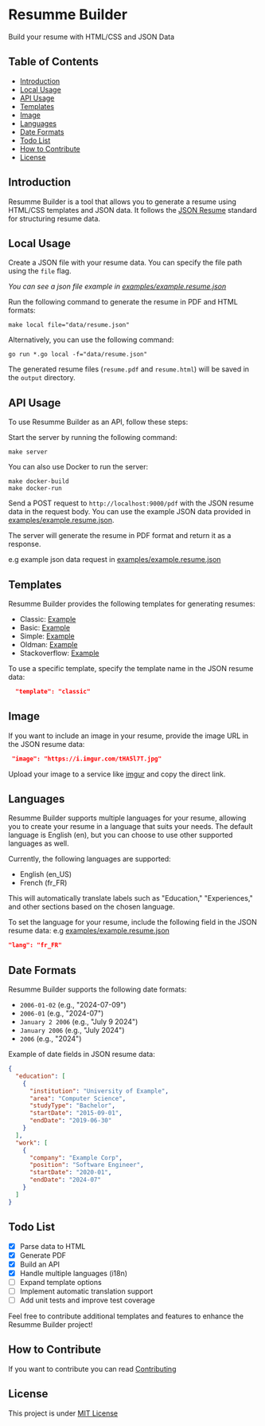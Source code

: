 # Resumme Builder

Build your resume with HTML/CSS and JSON Data

## Table of Contents

- [Introduction](#introduction)
- [Local Usage](#local-usage)
- [API Usage](#api-usage)
- [Templates](#templates)
- [Image](#image)
- [Languages](#languages)
- [Date Formats](#date-formats)
- [Todo List](#todo-list)
- [How to Contribute](#how-to-contribute)
- [License](#license)

## Introduction

Resumme Builder is a tool that allows you to generate a resume using HTML/CSS templates and JSON data.
It follows the [JSON Resume](https://jsonresume.org/) standard for structuring resume data.

## Local Usage

Create a JSON file with your resume data. You can specify the file path using the `file` flag.

<i>You can see a json file example in [examples/example.resume.json](examples/example.resume.json)</i>

Run the following command to generate the resume in PDF and HTML formats:

```shell
make local file="data/resume.json"
```

Alternatively, you can use the following command:

```shell
go run *.go local -f="data/resume.json"
```

The generated resume files (`resume.pdf` and `resume.html`) will be saved in the `output` directory.

## API Usage

To use Resumme Builder as an API, follow these steps:

Start the server by running the following command:

```
make server
```

You can also use Docker to run the server:

```
make docker-build
make docker-run
```

Send a POST request to `http://localhost:9000/pdf` with the JSON resume data in the request body.
You can use the example JSON data provided in [examples/example.resume.json](examples/example.resume.json).

The server will generate the resume in PDF format and return it as a response.

e.g example json data request in [examples/example.resume.json](examples/example.resume.json)

## Templates

Resumme Builder provides the following templates for generating resumes:

- Classic: [Example](examples/example.classic.pdf)
- Basic: [Example](examples/example.basic.pdf)
- Simple: [Example](examples/example.simple.pdf)
- Oldman: [Example](examples/example.oldman.pdf)
- Stackoverflow: [Example](examples/example.stackoverflow.pdf)

To use a specific template, specify the template name in the JSON resume data:

```json
  "template": "classic"
```

## Image

If you want to include an image in your resume, provide the image URL in the JSON resume data:

```json
 "image": "https://i.imgur.com/tHA5l7T.jpg"
```

Upload your image to a service like [imgur](https://imgur.com/) and copy the direct link.

## Languages

Resumme Builder supports multiple languages for your resume, allowing you to create your resume in a language that suits
your needs. The default language is English (en), but you can choose to use other supported languages as well.

Currently, the following languages are supported:

- English (en_US)
- French (fr_FR)

This will automatically translate labels such as "Education," "Experiences," and other sections based on the chosen
language.

To set the language for your resume, include the following field in the JSON resume data:
e.g [examples/example.resume.json](examples/example.resume.json)

```json
"lang": "fr_FR"
```

## Date Formats

Resumme Builder supports the following date formats:

- `2006-01-02` (e.g., "2024-07-09")
- `2006-01` (e.g., "2024-07")
- `January 2 2006` (e.g., "July 9 2024")
- `January 2006` (e.g., "July 2024")
- `2006` (e.g., "2024")

Example of date fields in JSON resume data:

```json
{
  "education": [
    {
      "institution": "University of Example",
      "area": "Computer Science",
      "studyType": "Bachelor",
      "startDate": "2015-09-01",
      "endDate": "2019-06-30"
    }
  ],
  "work": [
    {
      "company": "Example Corp",
      "position": "Software Engineer",
      "startDate": "2020-01",
      "endDate": "2024-07"
    }
  ]
}
```

## Todo List

- [x] Parse data to HTML
- [x] Generate PDF
- [x] Build an API
- [x] Handle multiple languages (i18n)
- [ ] Expand template options
- [ ] Implement automatic translation support
- [ ] Add unit tests and improve test coverage

Feel free to contribute additional templates and features to enhance the Resumme Builder project!

## How to Contribute

If you want to contribute you can read [Contributing](CONTRIBUTING.md)

## License

This project is under [MIT License](LICENSE)

